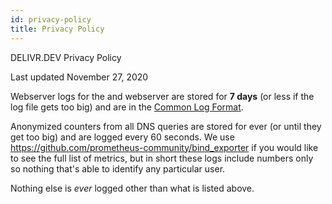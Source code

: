 ```yaml
---
id: privacy-policy
title: Privacy Policy
---
```


DELIVR.DEV Privacy Policy

Last updated November 27, 2020

Webserver logs for the and webserver are stored for **7 days** (or less if the log file gets too big) and are in the [Common Log Format](https://en.wikipedia.org/wiki/Common_Log_Format).

Anonymized counters from all DNS queries are stored for ever (or until they get too big) and are logged every 60 seconds. We use https://github.com/prometheus-community/bind_exporter if you would like to see the full list of metrics, but in short these logs include numbers only so nothing that's able to identify any particular user.  

Nothing else is *ever* logged other than what is listed above.
